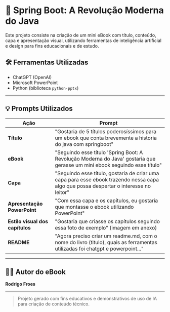 # 📘 Spring Boot: A Revolução Moderna do Java

Este projeto consiste na criação de um mini eBook com título, conteúdo, capa e apresentação visual, utilizando ferramentas de inteligência artificial e design para fins educacionais e de estudo.

## 🛠️ Ferramentas Utilizadas

- ChatGPT (OpenAI)
- Microsoft PowerPoint
- Python (biblioteca `python-pptx`)

---

## 💡 Prompts Utilizados

| Ação         | Prompt                                                                 |
|--------------|------------------------------------------------------------------------|
| **Título**   | "Gostaria de 5 títulos poderosíssimos para um ebook que conta brevemente a historia do java com springboot" |
| **eBook**    | "Seguindo esse título 'Spring Boot: A Revolução Moderna do Java' gostaria que gerasse um mini ebook seguindo esse título" |
| **Capa**     | "Seguindo esse título, gostaria de criar uma capa para esse ebook trazendo nessa capa algo que possa despertar o interesse no leitor" |
| **Apresentação PowerPoint** | "Com essa capa e os capítulos, eu gostaria que montasse o ebook utilizando PowerPoint" |
| **Estilo visual dos capítulos** | "Gostaria que criasse os capítulos seguindo essa foto de exemplo" (imagem em anexo) |
| **README**   | "Agora preciso criar um readme.md, com o nome do livro (titulo), quais as ferramentas utilizadas foi chatgpt e powerpoint..." |

---

## 👨‍💻 Autor do eBook

**Rodrigo Froes**

---

> Projeto gerado com fins educativos e demonstrativos de uso de IA para criação de conteúdo técnico.
